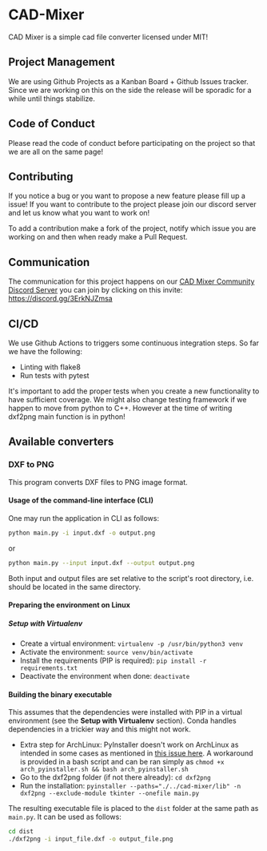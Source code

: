 # CAD-Mixer
CAD Mixer is a simple cad file converter licensed under MIT!

## Project Management
We are using Github Projects as a Kanban Board + Github Issues tracker. Since we are working on this on the side the release will be sporadic for a while until things stabilize.

## Code of Conduct
Please read the code of conduct before participating on the project so that we are all on the same page!

## Contributing
If you notice a bug or you want to propose a new feature please fill up a issue!
If you want to contribute to the project please join our discord server and let us know what you want to work on!

To add a contribution make a fork of the project, notify which issue you are working on and then when ready make a Pull Request.

## Communication
The communication for this project happens on our [CAD Mixer Community Discord Server](https://discord.gg/3ErkNJZmsa) you can join by clicking on this invite: https://discord.gg/3ErkNJZmsa

## CI/CD
We use Github Actions to triggers some continuous integration steps. So far we have the following:
- Linting with flake8
- Run tests with pytest

It's important to add the proper tests when you create a new functionality to have sufficient coverage. We might also change testing framework if we happen to move from python to C++. However at the time of writing dxf2png main function is in python!

## Available converters
### DXF to PNG
This program converts DXF files to PNG image format.

#### Usage of the command-line interface (CLI)
One may run the application in CLI as follows:
```bash
python main.py -i input.dxf -o output.png
```
or
```bash
python main.py --input input.dxf --output output.png
```
Both input and output files are set relative to the script's root directory, i.e. should be located in the same directory.

#### Preparing the environment on Linux

##### Setup with Virtualenv
* Create a virtual environment: `virtualenv -p /usr/bin/python3 venv`
* Activate the environment: `source venv/bin/activate`
* Install the requirements (PIP is required): `pip install -r requirements.txt`
* Deactivate the environment when done: `deactivate`

#### Building the binary executable

This assumes that the dependencies were installed with PIP in a virtual environment (see the **Setup with Virtualenv** section). Conda handles dependencies in a trickier way and this might not work.

* Extra step for ArchLinux: PyInstaller doesn't work on ArchLinux as intended in some cases as mentioned in [this issue here](https://github.com/pyinstaller/pyinstaller/issues/5540). A workaround is provided in a bash script and can be ran simply as `chmod +x arch_pyinstaller.sh && bash arch_pyinstaller.sh`
* Go to the dxf2png folder (if not there already): `cd dxf2png`
* Run the installation: `pyinstaller --paths="./../cad-mixer/lib" -n dxf2png --exclude-module tkinter --onefile main.py`

The resulting executable file is placed to the `dist` folder at the same path as `main.py`. It can be used as follows:
```sh
cd dist
./dxf2png -i input_file.dxf -o output_file.png
```
